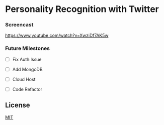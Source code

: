 # Personality Recognition with Twitter


### Screencast
https://www.youtube.com/watch?v=XwziDf7AK5w

### Future Milestones

- [ ] Fix Auth Issue
- [ ] Add MongoDB 
- [ ] Cloud Host
- [ ] Code Refactor


## License

[MIT](LICENSE)

